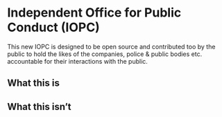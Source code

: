 # Independent Office for Public Conduct (IOPC) 

This new IOPC is designed to be open source and contributed too by the public to hold the likes of the companies, police & public bodies etc. accountable for their interactions with the public.

## What this is

## What this isn’t
